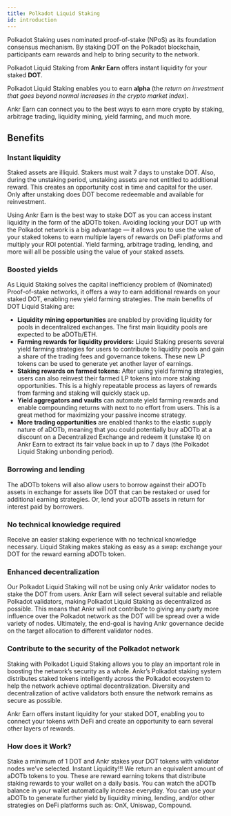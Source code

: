 ```yaml
---
title: Polkadot Liquid Staking
id: introduction
---
```


Polkadot Staking uses nominated proof-of-stake (NPoS) as its foundation consensus mechanism. By staking DOT on the Polkadot blockchain, participants earn rewards and help to bring security to the network. 

Polkadot Liquid Staking from **Ankr Earn** offers instant liquidity for your staked **DOT**.

Polkadot Liquid Staking enables you to earn **alpha** (the _return on investment that goes beyond normal increases in the crypto market index_).

Ankr Earn can connect you to the best ways to earn more crypto by staking, arbitrage trading, liquidity mining, yield farming, and much more.

## **Benefits**

### **Instant liquidity**

Staked assets are illiquid. Stakers must wait 7 days to unstake DOT. Also, during the unstaking period, unstaking assets are not entitled to additional reward. This creates an opportunity cost in time and capital for the user. Only after unstaking does DOT become redeemable and available for reinvestment. 

Using Ankr Earn is the best way to stake DOT as you can access instant liquidity in the form of the aDOTb token. Avoiding locking your DOT up with the Polkadot network is a big advantage — it allows you to use the value of your staked tokens to earn multiple layers of rewards on DeFi platforms and multiply your ROI potential. Yield farming, arbitrage trading, lending, and more will all be possible using the value of your staked assets.

### **Boosted yields**

As Liquid Staking solves the capital inefficiency problem of (Nominated) Proof-of-stake networks, it offers a way to earn additional rewards on your staked DOT, enabling new yield farming strategies. The main benefits of DOT Liquid Staking are:

* **Liquidity mining opportunities** are enabled by providing liquidity for pools in decentralized exchanges. The first main liquidity pools are expected to be aDOTb/ETH.
* **Farming rewards for liquidity providers:** Liquid Staking presents several yield farming strategies for users to contribute to liquidity pools and gain a share of the trading fees and governance tokens. These new LP tokens can be used to generate yet another layer of earnings.
* **Staking rewards on farmed tokens:** After using yield farming strategies, users can also reinvest their farmed LP tokens into more staking opportunities. This is a highly repeatable process as layers of rewards from farming and staking will quickly stack up.
* **Yield aggregators and vaults** can automate yield farming rewards and enable compounding returns with next to no effort from users. This is a great method for maximizing your passive income strategy.
* **More trading opportunities** are enabled thanks to the elastic supply nature of aDOTb, meaning that you could potentially buy aDOTb at a discount on a Decentralized Exchange and redeem it (unstake it) on Ankr Earn to extract its fair value back in up to 7 days (the Polkadot Liquid Staking unbonding period).

### Borrowing and lending

The aDOTb tokens will also allow users to borrow against their aDOTb assets in exchange for assets like DOT that can be restaked or used for additional earning strategies. Or, lend your aDOTb assets in return for interest paid by borrowers.

### No technical knowledge required

Receive an easier staking experience with no technical knowledge necessary. Liquid Staking makes staking as easy as a swap: exchange your DOT for the reward earning aDOTb token.

### Enhanced decentralization

Our Polkadot Liquid Staking will not be using only Ankr validator nodes to stake the DOT from users. Ankr Earn will select several suitable and reliable Polkadot validators, making Polkadot Liquid Staking as decentralized as possible. This means that Ankr will not contribute to giving any party more influence over the Polkadot network as the DOT will be spread over a wide variety of nodes. Ultimately, the end-goal is having Ankr governance decide on the target allocation to different validator nodes.

### Contribute to the security of the Polkadot network

Staking with Polkadot Liquid Staking allows you to play an important role in boosting the network’s security as a whole. Ankr’s Polkadot staking system distributes staked tokens intelligently across the Polkadot ecosystem to help the network achieve optimal decentralization. Diversity and decentralization of active validators both ensure the network remains as secure as possible.

Ankr Earn offers instant liquidity for your staked DOT, enabling you to connect your tokens with DeFi and create an opportunity to earn several other layers of rewards.

### How does it Work?
Stake a minimum of 1 DOT and Ankr stakes your DOT tokens with validator nodes we’ve selected.
Instant Liquidity!!! We return an equivalent amount of aDOTb tokens to you. These are reward earning tokens that distribute staking rewards to your wallet on a daily basis. You can watch the aDOTb balance in your wallet automatically increase everyday.
You can use your aDOTb to generate further yield by liquidity mining, lending, and/or other strategies on DeFi platforms such as:
OnX, Uniswap, Compound.